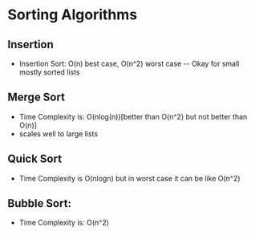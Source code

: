 
# Sorting Algorithms


## Insertion

- Insertion Sort: O(n) best case, O(n^2) worst case
-- Okay for small mostly sorted lists

## Merge Sort

- Time Complexity is: O(nlog(n))[better than O(n^2) but not better than O(n)]
- scales well to large lists

## Quick Sort

- Time Complexity is O(nlogn) but in worst case it can be like O(n^2)

## Bubble Sort:

- Time Complexity is: O(n^2)
